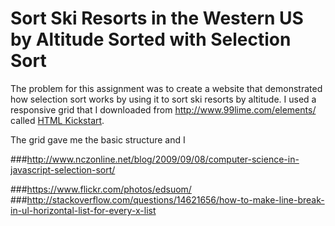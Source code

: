 # Sort Ski Resorts in the Western US by Altitude Sorted with Selection Sort

The problem for this assignment was to create a website that demonstrated how selection sort works by using it to sort ski resorts by altitude. I used a responsive grid that I downloaded from http://www.99lime.com/elements/ called [HTML Kickstart](http://www.99lime.com/elements/).

The grid gave me the basic structure and I


###http://www.nczonline.net/blog/2009/09/08/computer-science-in-javascript-selection-sort/

###https://www.flickr.com/photos/edsuom/
###http://stackoverflow.com/questions/14621656/how-to-make-line-break-in-ul-horizontal-list-for-every-x-list
